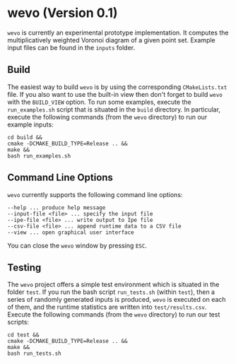 # wevo (Version 0.1)

`wevo` is currently an experimental prototype implementation. It computes the multiplicatively weighted Voronoi diagram of a given point set. Example input files can be found in the `inputs` folder.

## Build
The easiest way to build `wevo` is by using the corresponding `CMakeLists.txt` file. If you also want to use the built-in view then don't forget to build `wevo` with the `BUILD_VIEW` option. To run some examples, execute the `run_examples.sh` script that is situated in the `build` directory. In particular, execute the following commands (from the `wevo` directory) to run our example inputs:
~~~~
cd build &&
cmake -DCMAKE_BUILD_TYPE=Release .. &&
make &&
bash run_examples.sh
~~~~


## Command Line Options
`wevo` currently supports the following command line options:
~~~~
--help ... produce help message
--input-file <file> ... specify the input file
--ipe-file <file> ... write output to Ipe file
--csv-file <file> ... append runtime data to a CSV file
--view ... open graphical user interface
~~~~
You can close the `wevo` window by pressing `ESC`.

## Testing
The `wevo` project offers a simple test environment which is situated in the folder `test`. If you run the bash script `run_tests.sh` (within `test`), then a series of randomly generated inputs is produced, `wevo` is executed on each of them, and the runtime statistics are written into `test/results.csv`. Execute the following commands (from the `wevo` directory) to run our test scripts:
~~~~
cd test &&
cmake -DCMAKE_BUILD_TYPE=Release .. &&
make &&
bash run_tests.sh
~~~~
